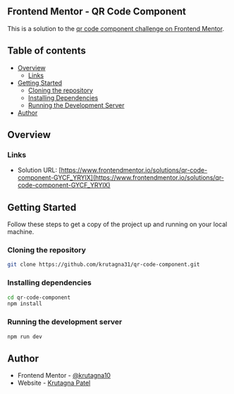 ## Frontend Mentor - QR Code Component

This is a solution to the [qr code component challenge on Frontend Mentor](https://www.frontendmentor.io/challenges/qr-code-component-iux_sIO_H).

## Table of contents

- [Overview](#overview)
  - [Links](#links)
- [Getting Started](#getting-started)
  - [Cloning the repository](#cloning-the-repository)
  - [Installing Dependencies](#installing-dependencies)
  - [Running the Development Server](#running-the-development-server)
- [Author](#author)

## Overview

### Links

- Solution URL: [https://www.frontendmentor.io/solutions/qr-code-component-GYCF_YRYlX](https://www.frontendmentor.io/solutions/qr-code-component-GYCF_YRYlX)

## Getting Started

Follow these steps to get a copy of the project up and running on your local machine.

### Cloning the repository

```sh
git clone https://github.com/krutagna31/qr-code-component.git
```

### Installing dependencies

```sh
cd qr-code-component
npm install
```

### Running the development server

```sh
npm run dev
```

## Author

- Frontend Mentor - [@krutagna10](https://www.frontendmentor.io/profile/krutagna10)
- Website - [Krutagna Patel](https://flowcv.me/krutagna-patel)
